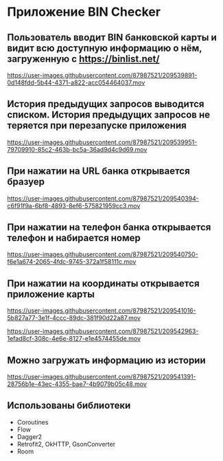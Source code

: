 # Приложение BIN Checker
## Пользователь вводит BIN банковской карты и видит всю доступную информацию о нём, загруженную с https://binlist.net/
https://user-images.githubusercontent.com/87987521/209539891-0d148fdd-5b44-4371-a822-acc054464037.mov
## История предыдущих запросов выводится списком. История предыдущих запросов не теряется при перезапуске приложения
https://user-images.githubusercontent.com/87987521/209539951-79709910-85c2-463b-bc5a-36ad9d4c9d69.mov
## При нажатии на URL банка открывается бразуер

https://user-images.githubusercontent.com/87987521/209540394-c6f91f9a-6bf8-4893-8ef6-575821959cc3.mov

## При нажатии на телефон банка открывается телефон и набирается номер

https://user-images.githubusercontent.com/87987521/209540750-f6e1a674-2065-4fdc-9745-372a1f58111c.mov

## При нажатии на координаты открывается приложение карты

https://user-images.githubusercontent.com/87987521/209541016-5b827a77-3e1f-4ccc-89dc-381f90d22a87.mov

https://user-images.githubusercontent.com/87987521/209542963-1efad8cf-308c-4e6e-8127-e1e4574455de.mov


## Можно загружать информацию из истории

https://user-images.githubusercontent.com/87987521/209541391-28756b1e-43ec-4355-bae7-4b9079b05c48.mov

## Использованы библиотеки
* Coroutines
* Flow 
* Dagger2
* Retrofit2, OkHTTP, GsonConverter
* Room

